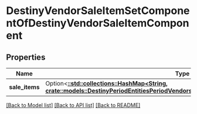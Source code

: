 # DestinyVendorSaleItemSetComponentOfDestinyVendorSaleItemComponent

## Properties

Name | Type | Description | Notes
------------ | ------------- | ------------- | -------------
**sale_items** | Option<[**::std::collections::HashMap<String, crate::models::DestinyPeriodEntitiesPeriodVendorsPeriodDestinyVendorSaleItemComponent>**](Destiny.Entities.Vendors.DestinyVendorSaleItemComponent.md)> |  | [optional]

[[Back to Model list]](../README.md#documentation-for-models) [[Back to API list]](../README.md#documentation-for-api-endpoints) [[Back to README]](../README.md)


